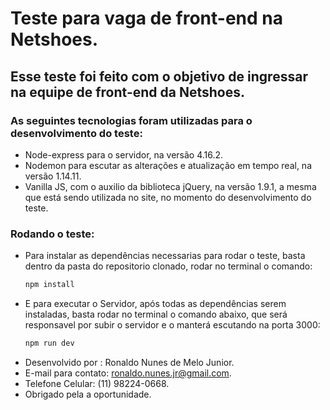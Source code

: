 # Teste para vaga de front-end na Netshoes.

## Esse teste foi feito com o objetivo de ingressar na equipe de front-end da Netshoes.

### As seguintes tecnologias foram utilizadas para o desenvolvimento do teste:
* Node-express para o servidor, na versão 4.16.2.
* Nodemon para escutar as alterações e atualização em tempo real, na versão 1.14.11.
* Vanilla JS, com o auxilio da biblioteca jQuery, na versão 1.9.1, a mesma que está sendo utilizada no site, no momento do desenvolvimento do teste.

### Rodando o teste:
* Para instalar as dependências necessarias para rodar o teste, basta dentro da pasta do repositorio clonado, rodar no terminal o comando:
   ```cmd 
   npm install
   ```
* E para executar o Servidor, após todas as dependências serem instaladas, basta rodar no terminal o comando abaixo, que será responsavel por subir o servidor e o manterá escutando na porta 3000:
    ```cmd 
    npm run dev
    ```
* Desenvolvido por : Ronaldo Nunes de Melo Junior.
* E-mail para contato: ronaldo.nunes.jr@gmail.com.
* Telefone Celular: (11) 98224-0668.
* Obrigado pela a oportunidade.

